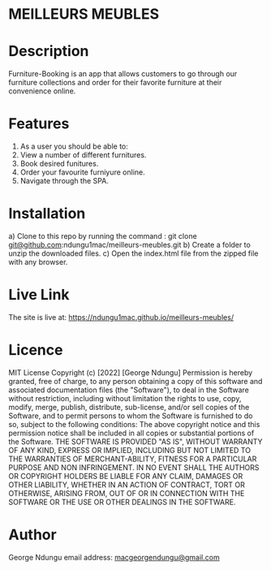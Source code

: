# MEILLEURS MEUBLES

# Description
Furniture-Booking is an app that allows customers to go through our furniture collections and order for their favorite furniture at their convenience online.

# Features
1. As a user you should be able to:
2. View a number of different furnitures.
3. Book desired funitures.
4. Order your favourite furniyure online.
5. Navigate through the SPA.


# Installation
a) Clone to this repo by running the command : git clone 
git@github.com:ndungu1mac/meilleurs-meubles.git
b) Create a folder to unzip the downloaded files.
c) Open the index.html file from the zipped file with any browser.

# Live Link
The site is live at:
https://ndungu1mac.github.io/meilleurs-meubles/


# Licence
MIT License Copyright (c) [2022] [George Ndungu] Permission is hereby granted, free of charge, to any person obtaining a copy of this software and associated documentation files (the "Software"), to deal in the Software without restriction, including without limitation the rights to use, copy, modify, merge, publish, distribute, sub-license, and/or sell copies of the Software, and to permit persons to whom the Software is furnished to do so, subject to the following conditions: The above copyright notice and this permission notice shall be included in all copies or substantial portions of the Software. THE SOFTWARE IS PROVIDED "AS IS", WITHOUT WARRANTY OF ANY KIND, EXPRESS OR IMPLIED, INCLUDING BUT NOT LIMITED TO THE WARRANTIES OF MERCHANT-ABILITY, FITNESS FOR A PARTICULAR PURPOSE AND NON INFRINGEMENT. IN NO EVENT SHALL THE AUTHORS OR COPYRIGHT HOLDERS BE LIABLE FOR ANY CLAIM, DAMAGES OR OTHER LIABILITY, WHETHER IN AN ACTION OF CONTRACT, TORT OR OTHERWISE, ARISING FROM, OUT OF OR IN CONNECTION WITH THE SOFTWARE OR THE USE OR OTHER DEALINGS IN THE SOFTWARE.



# Author
George Ndungu
email address: macgeorgendungu@gmail.com
